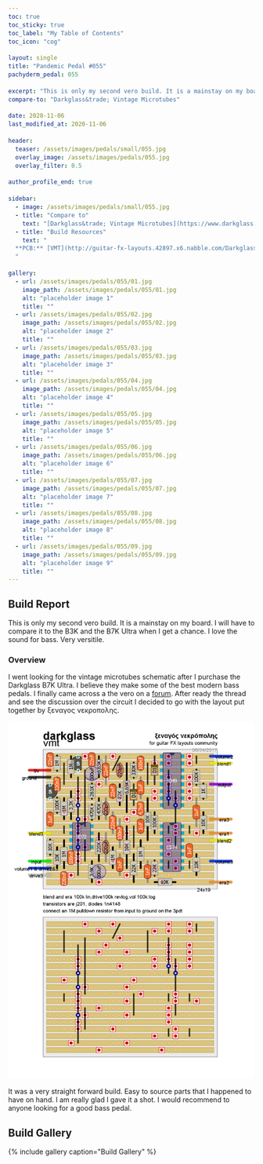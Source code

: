 ```yaml
---
toc: true
toc_sticky: true
toc_label: "My Table of Contents"
toc_icon: "cog"

layout: single
title: "Pandemic Pedal #055"
pachyderm_pedal: 055

excerpt: "This is only my second vero build. It is a mainstay on my board. I will have to compare it to the B3K and the B7K Ultra when I get a chance. I love the sound for bass. Very versitile."
compare-to: "Darkglass&trade; Vintage Microtubes"

date: 2020-11-06
last_modified_at: 2020-11-06

header:
  teaser: /assets/images/pedals/small/055.jpg
  overlay_image: /assets/images/pedals/055.jpg
  overlay_filter: 0.5

author_profile_end: true

sidebar:
  - image: /assets/images/pedals/small/055.jpg
  - title: "Compare to"
    text: "[Darkglass&trade; Vintage Microtubes](https://www.darkglass.com/creations/vintage-microtubes/)"
  - title: "Build Resources"
    text: "
  **PCB:** [VMT](http://guitar-fx-layouts.42897.x6.nabble.com/Darkglass-VMT-td16443i40.html)
  "

gallery:
  - url: /assets/images/pedals/055/01.jpg
    image_path: /assets/images/pedals/055/01.jpg
    alt: "placeholder image 1"
    title: ""
  - url: /assets/images/pedals/055/02.jpg
    image_path: /assets/images/pedals/055/02.jpg
    alt: "placeholder image 2"
    title: ""
  - url: /assets/images/pedals/055/03.jpg
    image_path: /assets/images/pedals/055/03.jpg
    alt: "placeholder image 3"
    title: ""
  - url: /assets/images/pedals/055/04.jpg
    image_path: /assets/images/pedals/055/04.jpg
    alt: "placeholder image 4"
    title: ""
  - url: /assets/images/pedals/055/05.jpg
    image_path: /assets/images/pedals/055/05.jpg
    alt: "placeholder image 5"
    title: ""
  - url: /assets/images/pedals/055/06.jpg
    image_path: /assets/images/pedals/055/06.jpg
    alt: "placeholder image 6"
    title: ""
  - url: /assets/images/pedals/055/07.jpg
    image_path: /assets/images/pedals/055/07.jpg
    alt: "placeholder image 7"
    title: ""
  - url: /assets/images/pedals/055/08.jpg
    image_path: /assets/images/pedals/055/08.jpg
    alt: "placeholder image 8"
    title: ""
  - url: /assets/images/pedals/055/09.jpg
    image_path: /assets/images/pedals/055/09.jpg
    alt: "placeholder image 9"
    title: ""
---
```


## Build Report

This is only my second vero build. It is a mainstay on my board. I will have to compare it to the B3K and the B7K Ultra when I get a chance. I love the sound for bass. Very versitile.

### Overview

I went looking for the vintage microtubes schematic after I purchase the Darkglass B7K Ultra. I believe they make some of the best modern bass pedals. I finally came across a the vero on a [forum](http://guitar-fx-layouts.42897.x6.nabble.com/Darkglass-VMT-td16443i40.html). After ready the thread and see the discussion over the circuit I decided to go with the layout put together by ξεναγος νεκροπολης.

[![vero layout](/assets/images/pedals/055/darkglassvmt.png)](http://guitar-fx-layouts.42897.x6.nabble.com/file/n37290/darkglassvmt.png)

It was a very straight forward build. Easy to source parts that I happened to have on hand. I am really glad I gave it a shot. I would recommend to anyone looking for a good bass pedal.

## Build Gallery

{% include gallery caption="Build Gallery" %}